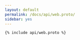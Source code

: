 ```yaml
---
layout: default
permalink: /docs/api/web.proto/
sidebar: yes
---
```


```proto
{% include api/web.proto %}
```
